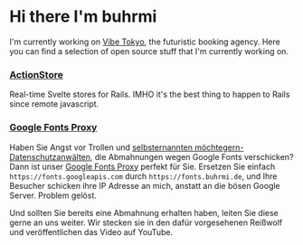 # Hi there I'm buhrmi

I'm currently working on [Vibe Tokyo](https://vibe.tokyo), the futuristic booking agency. Here you can find a selection of open source stuff that I'm currently working on.

### [ActionStore](https://github.com/buhrmi/actionstore)

Real-time Svelte stores for Rails. IMHO it's the best thing to happen to Rails since remote javascript.


### [Google Fonts Proxy](https://github.com/buhrmi/google-fonts-proxy)

Haben Sie Angst vor Trollen und [selbsternannten möchtegern-Datenschutzanwälten](https://www.datenschutzanwalt.eu), die Abmahnungen wegen Google Fonts verschicken? Dann ist unser [Google Fonts Proxy](https://github.com/buhrmi/google-fonts-proxy) perfekt für Sie. Ersetzen Sie einfach `https://fonts.googleapis.com` durch `https://fonts.buhrmi.de`, und Ihre Besucher schicken ihre IP Adresse an mich, anstatt an die bösen Google Server. Problem gelöst.

Und sollten Sie bereits eine Abmahnung erhalten haben, leiten Sie diese gerne an uns weiter. Wir stecken sie in den dafür vorgesehenen Reißwolf und veröffentlichen das Video auf YouTube.
